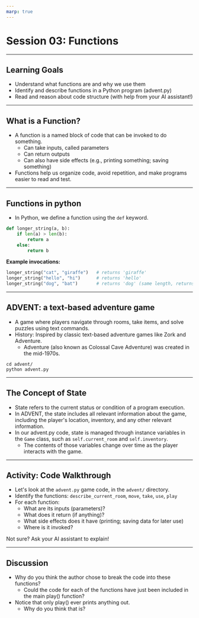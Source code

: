 ```yaml
---
marp: true
---
```

# Session 03: Functions

---
## Learning Goals
- Understand what functions are and why we use them
- Identify and describe functions in a Python program (advent.py)
- Read and reason about code structure (with help from your AI assistant!)

---
## What is a Function?
- A function is a named block of code that can be invoked to do something.
    - Can take inputs, called parameters
    - Can return outputs
    - Can also have side effects (e.g., printing something; saving something)
- Functions help us organize code, avoid repetition, and make programs easier to read and test.


---
## Functions in python

- In Python, we define a function using the `def` keyword.
```python
def longer_string(a, b):
    if len(a) > len(b):
        return a
    else:
        return b
```

**Example invocations:**
```python
longer_string("cat", "giraffe")   # returns 'giraffe'
longer_string("hello", "hi")      # returns 'hello'
longer_string("dog", "bat")       # returns 'dog' (same length, returns first)
```

--- 

## ADVENT: a text-based adventure game

- A game where players navigate through rooms, take items, and solve puzzles using text commands.
- History: Inspired by classic text-based adventure games like Zork and Adventure.
    - Adventure (also known as Colossal Cave Adventure) was created in the mid-1970s.
```
cd advent/
python advent.py
```

---

## The Concept of State

- State refers to the current status or condition of a program execution.
- In ADVENT, the state includes all relevant information about the game, including the player's location, inventory, and any other relevant information.
- In our advent.py code, state is managed through instance variables in the `Game` class, such as `self.current_room` and `self.inventory`.
    - The contents of those variables change over time as the player interacts with the game.

---

## Activity: Code Walkthrough

- Let's look at the `advent.py` game code, in the `advent/` directory.
- Identify the functions: `describe_current_room`, `move`, `take`, `use`, `play`
- For each function:
    - What are its inputs (parameters)?
    - What does it return (if anything)?
    - What side effects does it have (printing; saving data for later use)
    - Where is it invoked?

Not sure? Ask your AI assistant to explain!

---

## Discussion

- Why do you think the author chose to break the code into these functions?
    - Could the code for each of the functions have just been included in the main play() function?
- Notice that only play() ever prints anything out.
    - Why do you think that is?


